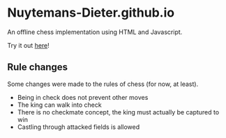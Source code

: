 # Nuytemans-Dieter.github.io
An offline chess implementation using HTML and Javascript.

Try it out [here](https://nuytemans-dieter.github.io/)!
 ## Rule changes
 Some changes were made to the rules of chess (for now, at least).
 - Being in check does not prevent other moves
 - The king can walk into check
 - There is no checkmate concept, the king must actually be captured to win
 - Castling through attacked fields is allowed

